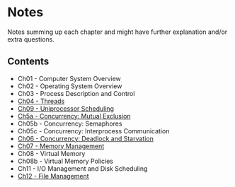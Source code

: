 # Notes
Notes summing up each chapter and might have further explanation and/or extra questions.

## Contents
* Ch01 - Computer System Overview 
* Ch02 - Operating System Overview
* Ch03 - Process Description and Control
* [Ch04 - Threads](https://github.com/alexu-os/Notes/blob/main/Ch04.md)
* [Ch09 - Uniprocessor Scheduling](https://github.com/alexu-os/Notes/blob/main/Ch09.md)
* [Ch5a - Concurrency: Mutual Exclusion](https://github.com/alexu-os/Notes/blob/main/Ch05.md)
* Ch05b - Concurrency: Semaphores
* Ch05c - Concurrency: Interprocess Communication
* [Ch06 - Concurrency: Deadlock and Starvation](https://github.com/alexu-os/Notes/blob/main/Ch06-Deadlock%20and%20Starvation.md)
* [Ch07 - Memory Management](https://github.com/alexu-os/Notes/blob/main/Ch07-Memory-Management.md)
* Ch08 - Virtual Memory 
* Ch08b - Virtual Memory Policies
* Ch11 - I/O Management and Disk Scheduling
* [Ch12 - File Management](https://github.com/alexu-os/Notes/blob/main/Ch12-File-Management.md)
